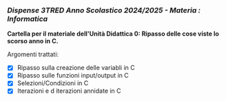 ### *Dispense 3TRED Anno Scolastico 2024/2025 - Materia : Informatica*

**Cartella per il materiale dell'Unità Didattica 0: Ripasso delle cose viste lo scorso anno in C.**

Argomenti trattati:
- [X] Ripasso sulla creazione delle variabli in C
- [X] Ripasso sulle funzioni input/output in C
- [X] Selezioni/Condizioni in C
- [X] Iterazioni e d iterazioni annidate in C